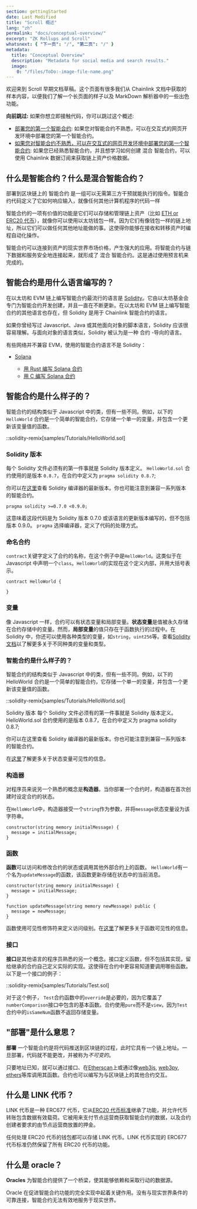 ```yaml
---
section: gettingStarted
date: Last Modified
title: "Scroll 概述"
lang: "zh"
permalink: "docs/conceptual-overview/"
excerpt: "ZK Rollups and Scroll"
whatsnext: { "下一页": "/", "第二页": "/" }
metadata:
  title: "Conceptual Overview"
  description: "Metadata for social media and search results."
  image:
    0: "/files/ToDo:-image-file-name.png"
---
```


欢迎来到 Scroll 早期文档草稿。这个页面有很多我们从 Chainlink 文档中获取的样本内容，以便我们了解一个长页面的样子以及 MarkDown 解析器中的一些出色功能。

**向前跳过:**
如果你想立即接触代码，你可以跳过这个概述:

- [部署您的第一个智能合约](/getting-started/deploy-your-first-contract/): 如果您对智能合约不熟悉，可以在交互式的网页开发环境中部署您的第一个智能合约。
- [如果您对智能合约不熟悉，可以在交互式的网页开发环境中部署您的第一个智能合约](/getting-started/consuming-data-feeds/): 如果您已经熟悉智能合约，并且想学习如何创建 混合 智能合约，可以使用 Chainlink 数据订阅来获取链上资产价格数据。

<YouTube id="https://www.youtube.com/watch?v=rFXSEEQG9YE" />

## 什么是智能合约？什么是混合智能合约？

部署到区块链上的 智能合约 是一组可以无需第三方干预就能执行的指令。智能合约代码定义了它如何响应输入，就像任何其他计算机程序的代码一样

智能合约的一项有价值的功能是它们可以存储和管理链上资产（比如 [ETH or ERC20 代币](https://ethereum.org/en/developers/docs/standards/tokens/erc-20/)），就像你可以使用以太坊钱包一样。因为它们有像钱包一样的链上地址，所以它们可以做任何其他地址能做的事。这使得你能够在接收和转移资产时编程自动化操作。

智能合约可以连接到资产的现实世界市场价格，产生强大的应用。将智能合约与链下数据和服务安全地连接起来，就形成了 混合 智能合约。这是通过使用预言机来完成的。

## 智能合约是用什么语言编写的？

在以太坊和 EVM 链上编写智能合约最流行的语言是 [Solidity](https://docs.soliditylang.org/en/v0.8.7/)。它由以太坊基金会专门为智能合约开发创建，并且一直在不断更新。在以太坊和 EVM 链上编写智能合约的其他语言也存在，但 Solidity 是用于 Chainlink 智能合约的语言。

如果你曾经写过 Javascript、Java 或其他面向对象的脚本语言，Solidity 应该很容易理解。与面向对象的语言类似，Solidity 被认为是一种 合约 -导向的语言。

有些网络并不兼容 EVM，使用的智能合约语言不是 Solidity：

- [Solana](/solana/)

  - [用 Rust 编写 Solana 合约](https://docs.solana.com/developing/on-chain-programs/developing-rust)
  - [用 C 编写 Solana 合约](https://docs.solana.com/developing/on-chain-programs/developing-c)

## 智能合约是什么样子的？

智能合约的结构类似于 Javascript 中的类，但有一些不同。例如，以下的 `HelloWorld` 合约是一个简单的智能合约，它存储一个单一的变量，并包含一个更新该变量值的函数。

::solidity-remix[samples/Tutorials/HelloWorld.sol]

### Solidity 版本

每个 Solidity 文件必须有的第一件事就是 Solidity 版本定义。 `HelloWorld.sol` 合约使用的是版本 `0.8.7`，在合约中定义为 `pragma solidity 0.8.7`;

你可以在[这里](https://github.com/ethereum/solc-bin/blob/gh-pages/bin/list.txt/?target=_blank)查看 Solidity 编译器的最新版本。你也可能注意到兼容一系列版本的智能合约。

<!-- prettier-ignore -->
```solidity
pragma solidity >=0.7.0 <0.9.0;
```

这意味着这段代码是为 Solidity 版本 0.7.0 或该语言的更新版本编写的，但不包括版本 0.9.0。 `pragma` 选择编译器，定义了代码的处理方式。

### 命名合约

`contract`关键字定义了合约的名称，在这个例子中是`HelloWorld`。这类似于在 Javascript 中声明一个`class`。`HelloWorld`的实现在这个定义内部，并用大括号表示。

<!-- prettier-ignore -->
```solidity
contract HelloWorld {

}
```

### 变量

像 Javascript 一样，合约可以有状态变量和局部变量。**状态变量**是值被永久存储在合约存储中的变量。然而，**局部变量**的值只存在于函数执行的过程中。在 Solidity 中，你还可以使用各种类型的变量，如`string`，`uint256`等。查看[Solidity 文档](https://docs.soliditylang.org/en/v0.8.7/)以了解更多关于不同种类的变量和类型。

### 智能合约是什么样子的？

智能合约的结构类似于 Javascript 中的类，但有一些不同。例如，以下的 HelloWorld 合约是一个简单的智能合约，它存储一个单一的变量，并包含一个更新该变量值的函数。

::solidity-remix[samples/Tutorials/HelloWorld.sol]

Solidity 版本
每个 Solidity 文件必须有的第一件事就是 Solidity 版本定义。 HelloWorld.sol 合约使用的是版本 0.8.7，在合约中定义为 pragma solidity 0.8.7;

你可以在这里查看 Solidity 编译器的最新版本。你也可能注意到兼容一系列版本的智能合约。

在[这里](https://docs.soliditylang.org/en/latest/contracts.html#state-variable-visibility)了解更多关于状态变量可见性的信息。

### 构造器

对程序员来说另一个熟悉的概念是**构造器**。当你部署一个合约时，构造器在首次创建时设定合约的状态。

在`HelloWorld`中，构造器接受一个`string`作为参数，并将`message`状态变量设为该字符串。

<!-- prettier-ignore -->
```solidity
constructor(string memory initialMessage) {
  message = initialMessage;
}
```

### 函数

**函数**可以访问和修改合约的状态或调用其他外部合约上的函数。 `HelloWorld`有一个名为`updateMessage`的函数，该函数更新存储在状态中的当前消息。

<!-- prettier-ignore -->
```solidity
constructor(string memory initialMessage) {
  message = initialMessage;
}

function updateMessage(string memory newMessage) public {
  message = newMessage;
}
```

函数使用可见性修饰符来定义访问级别。在[这里](https://docs.soliditylang.org/en/latest/contracts.html#function-visibility)了解更多关于函数可见性的信息。

### 接口

**接口**是其他语言的程序员熟悉的另一个概念。接口定义函数，但不包括其实现，留给继承的合约自己定义实际的实现。这使得在合约中更容易知道要调用哪些函数。以下是一个接口的例子：

::solidity-remix[samples/Tutorials/Test.sol]

对于这个例子， `Test`合约函数中的`override`是必要的，因为它覆盖了`numberComparison`接口中包含的基本函数。合约使用`pure`而不是`view`，因为`Test`合约中的`isSameNum`函数不返回存储变量。

## "部署"是什么意思？

**部署** 一个智能合约是将代码推送到区块链的过程，此时它具有一个链上地址。一旦部署，代码就不能更改，并被称为*不可变的*。

只要地址已知，就可以通过接口、在[Etherscan](https://etherscan.io/)上或通过像[web3js](https://web3js.readthedocs.io/), [web3py](https://web3py.readthedocs.io/), [ethers](https://docs.ethers.io)等库调用其函数。合约也可以编写为与区块链上的其他合约交互。

## 什么是 LINK 代币？

LINK 代币是一种 ERC677 代币，它从[ERC20 代币标准](https://ethereum.org/en/developers/docs/standards/tokens/erc-20/)继承了功能，并允许代币转账包含数据有效载荷。它被用来支付节点运营商获取智能合约的数据，以及合约创建者要求的由节点运营商放置的押金。

任何处理 ERC20 代币的钱包都可以存储 LINK 代币。LINK 代币实现的 ERC677 代币标准仍然保留了所有 ERC20 代币的功能。

## 什么是 oracle？

**Oracles** 为智能合约提供了一个桥梁，使其能够依赖和采取行动的数据源。

Oracle 在促进智能合约功能的完全实现中起着关键作用。没有与现实世界条件的可靠连接，智能合约无法有效地服务于现实世界。
